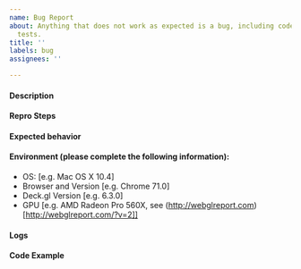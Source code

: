 ```yaml
---
name: Bug Report
about: Anything that does not work as expected is a bug, including code, docs and
  tests.
title: ''
labels: bug
assignees: ''

---
```


#### Description
<!-- A clear and concise description of what the bug is. -->

#### Repro Steps
<!-- Steps to reproduce the behavior. -->

#### Expected behavior
<!-- A clear and concise description of what you expected to happen. -->

#### Environment (please complete the following information):
 - OS: [e.g. Mac OS X 10.4]
 - Browser and Version [e.g. Chrome 71.0]
 - Deck.gl Version [e.g. 6.3.0]
 - GPU [e.g. AMD Radeon Pro 560X, see (http://webglreport.com)[http://webglreport.com/?v=2]]

#### Logs
<!-- Check the browser console for any relevant errors or warnings.  
For issues in deck.gl examples, please provide detailed logs by typing `luma.log.priority=2` and `deck.log.priority=2` in browser console. -->

#### Code Example
<!-- Providing a minimal, complete, and verifiable demonstration of the bug is the *best* way to get maintainers and contributors to fix issues.  Please include any necessary sample data.  -->
